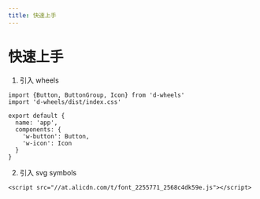 ```yaml
---
title: 快速上手
---
```


# 快速上手

1. 引入 wheels
  ```
  import {Button, ButtonGroup, Icon} from 'd-wheels'
  import 'd-wheels/dist/index.css'

  export default {
    name: 'app',
    components: {
      'w-button': Button,
      'w-icon': Icon
    }
  }
  ```

2. 引入 svg symbols
  ```
  <script src="//at.alicdn.com/t/font_2255771_2568c4dk59e.js"></script>
  ```
